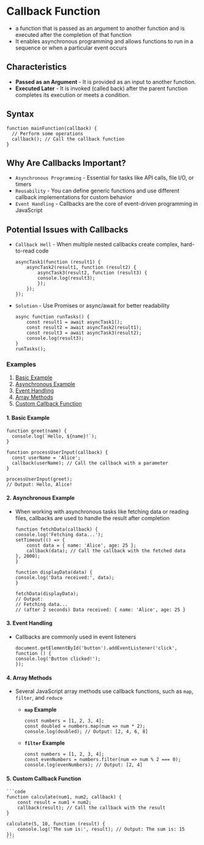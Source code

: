 
# Callback Function
- a function that is passed as an argument to another function and is executed after the completion of that function
- It enables asynchronous programming and allows functions to run in a sequence or when a particular event occurs

## Characteristics
- **Passed as an Argument** - It is provided as an input to another function.
- **Executed Later** - It is invoked (called back) after the parent function completes its execution or meets a condition.

## Syntax
```code
function mainFunction(callback) {
  // Perform some operations
  callback(); // Call the callback function
}
```

## Why Are Callbacks Important?
- `Asynchronous Programming` - Essential for tasks like API calls, file I/O, or timers
- `Reusability` - You can define generic functions and use different callback implementations for custom behavior
- `Event Handling` - Callbacks are the core of event-driven programming in JavaScript

## Potential Issues with Callbacks
- `Callback Hell` - When multiple nested callbacks create complex, hard-to-read code

    ```code
    asyncTask1(function (result1) {
        asyncTask2(result1, function (result2) {
            asyncTask3(result2, function (result3) {
            console.log(result3);
            });
        });
    });
    ```

- `Solution` - Use Promises or async/await for better readability

    ```code
    async function runTasks() {
        const result1 = await asyncTask1();
        const result2 = await asyncTask2(result1);
        const result3 = await asyncTask3(result2);
        console.log(result3);
    }
    runTasks();
    ```

### Examples

1. [Basic Example](#1-basic-example)
2. [Asynchronous Example](#2-asynchronous-example)
3. [Event Handling](#3-event-handling)
4. [Array Methods](#4-array-methods)
5. [Custom Callback Function](#5-custom-callback-function)

#### 1. Basic Example

```code
function greet(name) {
  console.log(`Hello, ${name}!`);
}

function processUserInput(callback) {
  const userName = 'Alice';
  callback(userName); // Call the callback with a parameter
}

processUserInput(greet);
// Output: Hello, Alice!
```

#### 2. Asynchronous Example
- When working with asynchronous tasks like fetching data or reading files, callbacks are used to handle the result after completion

    ```code
    function fetchData(callback) {
    console.log('Fetching data...');
    setTimeout(() => {
        const data = { name: 'Alice', age: 25 };
        callback(data); // Call the callback with the fetched data
    }, 2000);
    }

    function displayData(data) {
    console.log('Data received:', data);
    }

    fetchData(displayData);
    // Output:
    // Fetching data...
    // (after 2 seconds) Data received: { name: 'Alice', age: 25 }
    ```

#### 3. Event Handling
- Callbacks are commonly used in event listeners

    ```code
    document.getElementById('button').addEventListener('click', function () {
    console.log('Button clicked!');
    });
    ```

#### 4. Array Methods
- Several JavaScript array methods use callback functions, such as `map`, `filter`, and `reduce`
    - **`map` Example**

        ```code
        const numbers = [1, 2, 3, 4];
        const doubled = numbers.map(num => num * 2);
        console.log(doubled); // Output: [2, 4, 6, 8]
        ```

    - **`filter` Example**

        ```code
        const numbers = [1, 2, 3, 4];
        const evenNumbers = numbers.filter(num => num % 2 === 0);
        console.log(evenNumbers); // Output: [2, 4]
        ```

#### 5. Custom Callback Function

    ```code
    function calculate(num1, num2, callback) {
        const result = num1 + num2;
        callback(result); // Call the callback with the result
    }

    calculate(5, 10, function (result) {
        console.log('The sum is:', result); // Output: The sum is: 15
    });
    ```

